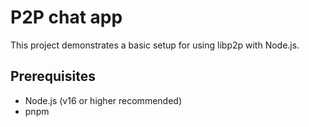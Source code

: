 # P2P chat app

This project demonstrates a basic setup for using libp2p with Node.js.

## Prerequisites

- Node.js (v16 or higher recommended)
- pnpm
